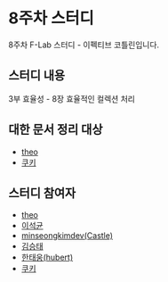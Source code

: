 # 8주차 스터디

8주차 F-Lab 스터디 - 이펙티브 코틀린입니다.

## 스터디 내용
3부 효율성 - 8장 효율적인 컬렉션 처리


## 대한 문서 정리 대상
- [theo](https://github.com/theo-f-lab)
- [쿠키](https://github.com/hello-jiwon)

## 스터디 참여자
- [theo](https://github.com/theo-f-lab)
- [이석균](https://github.com/Saerang)
- [minseongkimdev(Castle)](https://github.com/minseongkimdev)
- [김승태](https://github.com/soongjamm)
- [한태웅(hubert)](https://github.com/f-lab-hubert)
- [쿠키](https://github.com/hello-jiwon)
